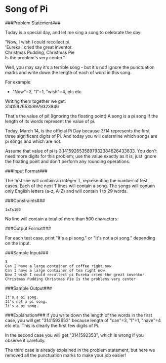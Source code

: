 Song of Pi
===================

###Problem Statement###

Today is a special day, and let me sing a song to celebrate the day:

"Now, I wish I could recollect pi.  
'Eureka,' cried the great inventor.  
Christmas Pudding, Christmas Pie  
Is the problem's very center."

Well, you may say it's a terrible song - but it's not! Ignore the punctuation marks and write down the length of each of word in this song.

For example:

- "Now"=3, "I"=1, "wish"=4, etc etc

Writing them together we get:  
314159265358979323846

That's the value of pi! (Ignoring the floating point) A song is a pi song if the length of its words represent the value of pi.

Today, March 14, is the official Pi Day because 3/14 represents the first three significant digits of Pi. And today you will determine which songs are pi songs and which are not.

Assume that value of pi is 3.1415926535897932384626433833. You don't need more digits for this problem; use the value exactly as it is, just ignore the floating point and don't perform any rounding operations.

###Input Format###

The first line will contain an integer T, representing the number of test cases. Each of the next T lines will contain a song. The songs will contain only English letters (a-z, A-Z) and will contain 1 to 29 words.

###Constraints###

```
1≤T≤100
```

No line will contain a total of more than 500 characters.

###Output Format###

For each test case, print "It's a pi song." or "It's not a pi song." depending on the input.

###Sample Input###

```
3
Can I have a large container of coffee right now
Can I have a large container of tea right now
Now I wish I could recollect pi Eureka cried the great inventor Christmas Pudding Christmas Pie Is the problems very center
```

###Sample Output###

```
It's a pi song.
It's not a pi song.
It's a pi song.
```

###Explanation###
If you write down the length of the words in the first case, you will get "3141592653" because length of "can"=3, "I"=1, "have"=4 etc etc. This is clearly the first few digits of Pi.

In the second case you will get "3141592353", which is wrong if you observe it carefully.

The third case is already explained in the problem statement, but here we removed all the punctuation marks to make your job easier!